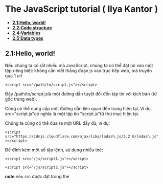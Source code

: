 # The JavaScript tutorial ( Ilya Kantor )


  - **[2.1:Hello, world!](#1)**
  - **[2.2:Code structure](#2)**
  - **[2.4:Variables](#3)**
  - **[2.5:Data types](#4)**   
  
<a name="1"></a>
## 2.1:Hello, world!

Nếu chúng ta có rất nhiều mã JavaScript, chúng ta có thể đặt nó vào một tệp riêng biệt: không cần viết thằng đoạn js vào trực tiếp web, mà truyền qua 1 url 



`<script src="/path/to/script.js"></script>`

Đây /path/to/script.jslà một đường dẫn tuyệt đối đến tập tin với kịch bản (từ gốc trang web).


Cũng có thể cung cấp một đường dẫn liên quan đến trang hiện tại. Ví dụ, src="script.js"có nghĩa là một tập tin "script.js"từ thư mục hiện tại.


Chúng ta cũng có thể đưa ra một URL đầy đủ, ví dụ:


`<script src="https://cdnjs.cloudflare.com/ajax/libs/lodash.js/3.2.0/lodash.js"></script>`

Để đính kèm một số tập lệnh, sử dụng nhiều thẻ:


```
<script src="/js/script1.js"></script>

<script src="/js/script2.js"></script>
```

**note** nếu src được đặt trong thẻ <script> thì nội dung bên trong bị bỏ qua

<a name="2"></a>
## 2.2:Code structure

```
alert("All fine now");

[1, 2].forEach(alert) // kết hợp lệnh alert để in ra 1 và 2 mà ko cần viết 2 câu lệnh
```

nếu bỏ ; trong trường hợp nối 2 đoạn thì không hoạt động.


- comment trong js giống như c, 
```
// để in 1 dòng 
/* 1 đoạn*/

```

## 2.3:The modern mode, "use strict"

<a name="3"></a>
## 2.4:Variables
dùng var hoặc let để khai báo

let tạo ra một biến chỉ có thể truy cập được trong block bao quanh nó, khác với var - tạo ra một biến có phạm vi truy cập xuyên suốt function chứa nó.

Ví dụ:

Sử dụng var:

```
function foo() {
   var x = 10;
   if (true) {
      var x = 20; // x ở đây cũng là x ở trên
      console.log(x); // in ra 20
   }
   console.log(x); // vẫn là 20
}
```

```
Sử dụng let:

function foo() {
   let x = 10;
   if (true) {
      let x = 20; // x này là x khác rồi đấy
      console.log(x); // in ra 20
   }
   console.log(x); // in ra 10
}

```
```
Ngoài ra, khi ở global scope (tức là không nằm trong một function nào cả), từ khóa var tạo ra thuộc tính mới cho global object (this), còn let thì không:

var x = 'global';
let y = 'global';
console.log(this.x); // "global"
console.log(this.y); // undefined
```

Có một trường hợp dùng let rất hiệu quả đó là sử dụng callback trong một vòng lặp.

Ví dụ nếu dùng var:

```
for (var i = 0; i < 5; i++) {
   setTimeout(function(){ 
      console.log('Yo! ', i);
   }, 1000);
}
Kết quả sẽ ra gì nào?

Yo! 5
Yo! 5
Yo! 5
Yo! 5
Yo! 5
```

Giá trị của biến i bên trong hàm callback luôn là giá trị cuối cùng của i trong vòng lặp.

Để giải quyết vấn đề này, chúng ta thay var bằng let:

```
for (let i = 0; i < 5; i++) {
   setTimeout(function(){ 
      console.log('Yo! ', i);
   }, 1000);
}
Output sẽ đúng như mong đợi:

Yo!  0
Yo!  1
Yo!  2
Yo!  3
Yo!  4
```
	
- hàm const giống let nhưng ở dạng hằng số

<a name="4"></a>
## 2.5:Data types

 
Có 7 kiểu cơ bản trong JavaScript.

- `number` Cho số bất kỳ dạng nào: số nguyên hoặc số trôi nổi.

- `stringCho` dây. Một chuỗi có thể có thêm một số ký tự, không có loại ký tự đơn lẻ.

- `boolean` Cho true/ false.: lưu ý loại Backticks: ``` `hello` ```

```
Backticks là "mở rộng chức năng" báo giá. Chúng cho phép nhúng các biến và các biểu thức vào một chuỗi bằng cách gói chúng vào ${…}, ví dụ:
  let name = "John";

// embed a variable
alert( `Hello, ${name}!` ); // Hello, John!

// embed an expression

alert( `the result is ${1 + 2}` ); // the result is 3
```

- `nullCho` các giá trị không xác định - một loại độc lập có một giá trị null.

- `undefined` Cho các giá trị không được gán - một loại độc lập có một giá trị undefined.

- `object` Cho các cấu trúc dữ liệu phức tạp hơn.

- `symbol` Cho các định danh duy nhất.

## 2.7:Operators

toán tử

## 2.8  Interaction: alert, prompt, confirm

```
let age = prompt('How old are you?', 100);

alert(`You are ${age} years old!`); // You are 100 years old!
```

hàm prompt nhập vào 1 giá trị

```
let isBoss = confirm("Are you the boss?");

alert( isBoss ); // true is OK is pressed
```

Hiển thị một tin nhắn và chờ người dùng nhấn "OK" hoặc "CANCEL". Nó trả về trueOK và falsecho CANCEL / Esc.

## 2.10: Conditional operators: if, '?'

điều kiện if else , nhập giá trị thông qua prompt


# Code quality

## 3.1:Debugging in Chrome

The “sources” pane: khi vào bằng Chrome hoặc firefox( có cài fire bug) có một công cụ hỗ trợ , cho việc xem kiểm tra cấu trúc của trang web

, thực hiện bằng cách nhấn f12

<img src="http://image.prntscr.com/image/6ba4508f4651463c9e325614f5795542.png">
gồm 3 mục
- **Vùng tài nguyên** liệt kê các tệp html, javascript, css và các tệp khác bao gồm các hình ảnh được gắn vào trang. Tiện ích Chrome cũng có thể xuất hiện ở đây.

- **Khu vực nguồn** hiển thị mã nguồn.

- **Vùng thông tin** và kiểm soát là để gỡ lỗi

- **Console** tương tự như trình biên dịch của các phần mềm khác

- **Breakpoints** là một điểm của mã mà trình gỡ lỗi sẽ tự động tạm dừng việc thực hiện JavaScript. hoặc có thể dùng `debugger;` 
Một breakpoint là một điểm dừng có chủ đích trong code, dùng để hỗ trợ lập trình viên trong quá trình debug. Khi chương trình chạy đến một breakpoint, bạn có thể “bước qua” (step-through) từng dòng lệnh và kiểm tra xem mọi logic có đúng như ý đồ. Ở trạng thái dừng của breakpoint, bạn cũng có thể kiểm tra giá trị của từng biến tại thời điểm hiện tại. Điều này giúp xác định một lỗi thường gặp nhưng ít được để ý: sử dụng một biến khi chưa khởi tạo biến đó.
http://karmiphuc.com/cong-nghe/debug-javascript-de-dang-voi-chrome-dev-tools/



tham khảo : https://developers.google.com/web/tools/chrome-devtools/

## 3.3 :comment

sử dụng cmt để chú thích cho câu lệnh

- http://jshint.com/  công cụ tự động kiểm  tra style







## 3.5:Automated testing with mocha

Tại sao chúng ta cần các bài kiểm tra?

Khi viết một hàm, chúng ta thường có thể tưởng tượng nên làm gì: các tham số nào cho kết quả nào.

Trong quá trình phát triển, chúng ta có thể kiểm tra chức năng bằng cách chạy nó và so sánh kết quả với mong muốn. Ví dụ, chúng ta có thể làm điều đó trong bảng điều khiển.

Nếu có gì sai - sau đó chúng tôi sửa mã, chạy lại, kiểm tra kết quả - và cứ như vậy cho đến khi nó hoạt động.

Nhưng hướng dẫn như vậy "chạy lại" là không hoàn hảo.

Khi kiểm tra mã bằng tay chạy lại - bạn dễ dàng bỏ lỡ một cái gì đó . vì vậy tự động giúp chúng ta thực hiện ez hơn

# Objects: the basics

## 4.1 :Objects

- mỗi Objects được tạo ra nằm trong dấu {...} , thuộc tính nằm trong "key: value" key từ khóa , value giá trị tùy người dùng đưa vào 

<img src="http://javascript.info/article/object/object.png">

- tạo 1 object trống

```
let user = new Object(); // "object constructor" syntax
let user = {};  // "object literal" syntax
```
### Literals and properties

```
let user = {     // an object
  name: "John",  // by key "name" store value "John"
  age: 30        // by key "age" store value 30
};
```


<img src="http://javascript.info/article/object/object-user.png">


- sử dụng

```
alert( user.name ); // John
alert( user.age ); // 30
```

<img src="http://image.prntscr.com/image/59d73c52f7b540279a1178ab48de88cf.png">

  - khi khai báo 1 biến ngoài Object thì thay thế dấu , bằng ngoặc vuông 

  <img src="http://image.prntscr.com/image/cbb65c40941344d08d659e845fe3d654.png">

  
  ### Property value shorthand
  
  <img src="http://image.prntscr.com/image/bc869c05bf31491086a96a313e8c4a36.png">

Thay vì name:namechúng ta chỉ có thể viết name, như thế này:

```
function makeUser(name, age) {
  return {
    name, // same as name: name
    age   // same as age: age
  };
}
```

Chúng ta có thể sử dụng cả thuộc tính bình thường và các ký tự viết tắt trong cùng một đối tượng:

```
let user = {
  name,  // same as name:name
  age: 30
};
```

- dùng `in` để kiểm tra sự tồn tại của 1 biến 

```
let user = { name: "John", age: 30 };

alert( "age" in user ); // true, user.age exists
alert( "blabla" in user ); // false, user.blabla doesn't exist
```

### The “for…in” loop

Cú pháp:

```
for(key in object) {
  // executes the body for each key among object properties
}
```
ví dụ
```
let user = {
  name: "John",
  age: 30,
  isAdmin: true
};

for(let key in user) {
  // keys
  alert( key );  // name, age, isAdmin, lấy ra các key
  // values for the keys
  alert( user[key] ); // John, 30, true lấy ra các thuộc tính của key

}
```
```
let codes = {
  "49": "Germany",
  "41": "Switzerland",
  "44": "Great Britain",// ngược mảng
  // ..,
  "1": "USA"
};

for(let code in codes) {
  alert(code); // 1, 41, 44, 49
}
```
## Copying by reference

khai báo hàm const giá trị se bị thay đổi khi tác động, thay đổi chứ không phải thay thế

```
const user = {
  name: "John"
};

user.age = 25; // (*)

alert(user.age); // 25
```

<img src="http://image.prntscr.com/image/0a455eb8acf74578a9311bd31fd415ff.png">

## Garbage collection


```
// user has a reference to the object
let user = {
  name: "John"
};
```
giả sử đây là 1 biến tên  user với thuộc tính là `name:"John"`

giờ bạn ghi đè lên user =`user = null;` lúc này thuộc tính ban đầu của nó se ko truy cập được nữa!

<img src="http://image.prntscr.com/image/197963349867489db6e86935c3b6d5cd.png">


- tiếp tiếp
```
// user has a reference to the object
let user = {
  name: "John"
};

let admin = user;
```
- giờ giả sử thêm `user = null;` lúc này biến user trở về trạng thái null, lúc này mọi truy vấn giá trị vào user bị error, nhưng chúng ta có thể truy vấn giá trị `name: "John"` thông qua biến admin.

## Symbol type

### Symbols
  `Symbol(name);` mang giá trị duy nhất
  ```
let id1 = Symbol("id");
let id2 = Symbol("id");

alert(id1 == id2); // false vì id1 và id2 khai báo bằng hàm symbol 
  ```
### “Hidden” properties
có thể ghi đè data lên mà ko bị gì cả,

```
let user = { name: "John" };
let id = Symbol("id");
//id khai báo ở let và id trong biến user là khác nhau
user[id] = "ID Value";
alert( user[id] ); // "id value"   //we can access the data using the symbol as the key
```

nhưng khi ghi đè 2 thuộc tính thì buzz! :v

```
let user = { name: "John" };

// our script uses "id" property
user.id = "ID Value";

// ...if later another script the uses "id" for its purposes...

user.id = "Their id value"
// boom! overwritten! it did not mean to harm the colleague, but did it!
``` 
### Symbols in a literal

```
let id = Symbol("id");

let user = {
  name: "John",
  [id]: 123 // not just "id: 123" khai báo , thuộc tính symbolic
};
```
[symbolic] không tham gia vòng lặp for..in

### Global symbols
  
  khi 2 biến có cùng 1 giá trị ,  nhưng tên chúng khác nhau , ta sử dụng hàm `Symbol.for(name)` khi đó 2 đứa này sẽ bằng nhau

  ```
// read from the global registry
let name = Symbol.for("name"); // if the symbol did not exist, it is created

// read it again
let nameAgain = Symbol.for("name");

// the same symbol
alert( name === nameAgain ); // true

  ```

## Object methods, "this"
đại loại là chèn 1 hàm vào 1 biến vậy :troll:

```
let user = {
  name: "John",
  age: 30
};

user.sayHi = function() {
  alert("Hello!");
};

user.sayHi(); // Hello!
```
hoặc là 
```
let user = {
  // ...
};

// first, declare
function sayHi() {
  alert("Hello!");
};

// then add as a method
user.sayHi = sayHi;

user.sayHi(); // Hello!
```
- cú pháp ngắn hơn, kiểu này bỏ qua function 
```
let user = {
  sayHi: function() {
    alert("Hello");
  }
};

// method shorthand looks better, right?
let user = {
  sayHi() { // same as "sayHi: function()"
    alert("Hello");
  }
};
```

- để truy cập đối tượng trong biến có thể dùng từ khóa `this` thay cho tên biến 
```
let user = {
  name: "John",
  age: 30,

  sayHi() {
    alert(this.name);//Ở đây trong quá trình thực hiện user.sayHi(), giá trị của thissẽ là user.
  }

};

user.sayHi(); // John
```
- Nếu chúng ta quyết định sao chép usersang một biến khác, ví dụ admin = uservà ghi userđè lên cái gì khác, thì nó sẽ truy cập vào đối tượng sai.

```
let user = {
  name: "John",
  age: 30,

  sayHi() {
    alert( user.name ); // leads to an error
  }

};


let admin = user;
user = null; // overwrite to make things obvious

admin.sayHi(); // Whoops! inside sayHi(), the old name is used! error!
```

Ví dụ, cùng một chức năng có thể có khác nhau "này" khi được gọi từ các đối tượng khác nhau:

 
```
let user = { name: "John" };
let admin = { name: "Admin" };

function sayHi() {
  alert( this.name );
}

// use the same functions in two objects
user.f = sayHi;
admin.f = sayHi;

// these calls have different this
// "this" inside the function is the object "before the dot"
user.f(); // John  (this == user)
admin.f(); // Admin  (this == admin)

admin['f'](); // Admin (dot or square brackets access the method – doesn't matter)
```
# Data types

## Methods of primitives

có 6 kiểu giá trị:` string, number, boolean, symbol, nullvà undefined.` có thể tạo ra nhiều loại với {...}

vd
```
let john = {
  name: "John",
  sayHi: function() {
    alert("Hi deo!");
  }
};

john.sayHi(); // Hi deo!
```

## number

Tất cả các số trong JavaScript được lưu trữ ở định dạng 64-bit

### More ways to write a number

```
1bn=1000000
1.2bn=1.200.000
1e9=1.000.000.000
1e-6=0.000001

```
### Hex, binary and octal numbers

Hệ thống số nhị phân và bát phân hiếm khi được sử dụng nhưng cũng được hỗ trợ sử dụng 0bvà 0otiền tố:

 ```
 let a = 0b11111111; // binary form of 255
let b = 0o377; // octal form of 255

alert( a == b ); // true, the same number 255 at both sides
```

### toString(base)

Phương thức num.toString(base)trả về một biểu diễn chuỗi numtrong hệ thống số với giá trị đã cho base.

Ví dụ:

```
 let num = 255;

alert( num.toString(16) );  // ff
alert( num.toString(2) );   // 11111111
```

Các basethể thay đổi từ 2tới 36. Theo mặc định nó 10.

Hầu hết các trường hợp sử dụng thường là:

Base = 16 được sử dụng cho các màu hex, encodings ký tự vv, chữ số có thể được 0..9hoặc A..F.

Cơ sở = 2 chủ yếu là để gỡ lỗi hoạt động bitwise, chữ số có thể được 0hoặc 1.

Cơ sở = 36 là tối đa, chữ số có thể được 0..9hoặc A..Z. Toàn bộ bảng chữ cái latin được sử dụng để biểu thị một số. Một trường hợp thú vị nhưng hữu ích 36là khi chúng ta cần phải chuyển một số nhận dạng số dài thành một cái gì đó ngắn hơn, ví dụ để tạo ra một url ngắn. Chỉ đơn giản có thể đại diện cho nó trong hệ thống số với cơ sở 36:

### Rounding


bảng tóm tắt
|Math.floor xuống|	Math.ceil lên |	Math.round	gần nhất|Math.trunc bỏ thập phân|
|----------|-------------|--------------|----------|
|3.1	|3|	4|	3|	3|
|3.6	3	|4|	4|	3|
|-1.1	|-2|	-1|	-1|	-1|
|-1.6	|-2|	-1|	-2|	-1|

`num.toFixed(sau phấy)` dùng để làm tròn số
```
let num = 12.34;
alert( num.toFixed(1) ); // "12.3"
```


### Imprecise calculations


mất độ chính xác khi so sánh hay lấy số cụ thể , nên dùng hàm toFixed để tăng độ chính xác
vd
```
alert( 0.1 + 0.2 ); // 0.30000000000000004
```
rõ ràng khi so sánh vs 0.3 sẽ false vì vậy dùng fixed về 2 đơn vị để đúng

### hàm khác

`Math.random()` tạo một mảng radom

- Math.max(a, b, c...) / Math.min(a, b, c...)
Trả lại số lớn nhất / nhỏ nhất từ ​​số lượng tùy ý của các đối số.

``` 
 alert( Math.max(3, 5, -10, 0, 1) ); // 5
alert( Math.min(1, 2 ); // 1
```

- Math.pow(n, power):lũy thừa
```
alert( Math.pow(2, 10) ); // 2 in power 10 = 1024
```

## string

### Quotes

- chuỗi đặt trong dấu '' ""  ```` 
```
function sum(a, b) {
  return a + b;
}

alert(`1 + 2 = ${sum(1, 2)}.`); // 1 + 2 = 3. dấu `` dùng khi truyền biến 
```
- hoặc kéo nhiều dòng còn đối với '' hoặc "" thì tạch nhé okey! trừ khi dùng \n
```
let guestList = `Guests:
 * John
 * Pete
 * Mary
`;

alert(guestList); // a list of guests, multiple lines
```

### String length

- đếm chiều dài chuỗi
```
alert( `My\n`.length ); // 3
```
### Accessing characters

```
let str = `Hello`;

// the first character
alert( str[0] ); // H
alert( str.charAt(0) ); // H

// the last character
alert( str[str.length - 1] ); // o
```

### Changing the case
in thường và in hoa

```
alert( 'Interface'.toUpperCase() ); // INTERFACE
alert( 'Interface'.toLowerCase() ); // interface
```
 
## Arrays
### Declaration

- cách khai báo một hàm trống 

```
let arr = new Array();
let arr = [];
```
- khai báo và lấy mảng

```
let fruits = ["Apple", "Orange", "Plum"];

alert( fruits[0] ); // Apple
alert( fruits[1] ); // Orange	
alert( fruits[2] ); // Plum
```
- có thể thay thế 1 biến trong mảng `fruits[3] = 'Lemon'; // now ["Apple", "Orange", "Plum", "Lemon"]`

- hàm length đếm số phần tử, 1 mảng có thể lưu nhiều thể loại khácnhau

```
// mix of values
let arr = [ 'Apple', { name: 'John' }, true, function() { alert('hello'); } ];

// get the object at index 1 and then show its name
alert( arr[1].name ); // John

// get the function at index 3 and run it
arr[3](); // hello
```





